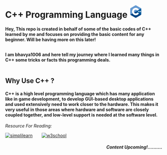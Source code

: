 # C++ Programming Language <a href="https://www.w3schools.com/cpp/" target="_blank" rel="noreferrer"> <img src="https://raw.githubusercontent.com/devicons/devicon/master/icons/cplusplus/cplusplus-original.svg" alt="cplusplus" width="40" height="40"/> </a> 

<h4>
Hey, This repo is created in behalf of some of the basic codes of C++ learned by me and focuses on providing the basic content for any beginner.
Will be having more on this later!
<br><br>
<p>
I am bhavya1006 and here tell my journey where I learned many things in C++ some tricks or facts this programming deals.
<br><br>


</h4>

## Why Use C++ ?

<h4>
C++ is a high level programming language which has many application like in game development, to develop GUI-based desktop applications and used extensively need to work closer to the hardware. This makes it very useful in those areas where hardware and software are closely coupled together, and low-level support is needed at the software level.
</h4>



<i>Resource For Reading:</i> 

<a href='https://www.simplilearn.com/tutorials/cpp-tutorial/top-uses-of-c-plus-plus-programming'><img src='https://www.simplilearn.com/ice9/new_logo.svgz' width=100 alt='simplilearn'></a>
<a href='https://www.w3schools.com/cpp/default.asp'><img src='https://upload.wikimedia.org/wikipedia/commons/thumb/a/a0/W3Schools_logo.svg/1088px-W3Schools_logo.svg.png' height=39 alt='w3school' hspace=25></a>






<h4 align='right'><i>
  Content Upcoming!..........
</i></h4>

